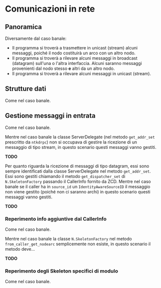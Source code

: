 # Comunicazioni in rete

## Panoramica

Diversamente dal caso banale:

*   Il programma si troverà a trasmettere in unicast (stream) alcuni
    messaggi, poiché il nodo costituirà un arco con un altro nodo.
*   Il programma si troverà a rilevare alcuni messaggi in broadcast (datagram)
    sull'una o l'altra interfaccia. Alcuni saranno messaggi provenienti dal
    nodo stesso **e** altri da un altro nodo.
*   Il programma si troverà a rilevare alcuni messaggi in unicast (stream).

## Strutture dati

Come nel caso banale.

## Gestione messaggi in entrata

Come nel caso banale.

Mentre nel caso banale la classe ServerDelegate (nel metodo `get_addr_set`
prescritto da `ntkdrpc`) non si occupava di gestire la ricezione di un
messaggio di tipo stream, in questo scenario questi messaggi vanno gestiti.

**TODO**

Per quanto riguarda la ricezione di messaggi di tipo datagram, essi sono
sempre identificati dalla classe ServerDelegate nel metodo `get_addr_set`.
Essi sono gestiti chiamando il metodo `get_dispatcher_set`
di `N.SkeletonFactory` passando il CallerInfo fornito da ZCD.
Mentre nel caso banale se il caller ha in `source_id` un `IdentityAwareSourceID`
il messaggio non viene gestito (poiché non ci saranno archi) in questo scenario
questi messaggi vanno gestiti.

**TODO**

### Reperimento info aggiuntive dal CallerInfo

Come nel caso banale.

Mentre nel caso banale la classe `N.SkeletonFactory` nel
metodo `from_caller_get_nodearc` semplicemente non esiste,
in questo scenario il metodo deve...

**TODO**

### Reperimento degli Skeleton specifici di modulo

Come nel caso banale.
